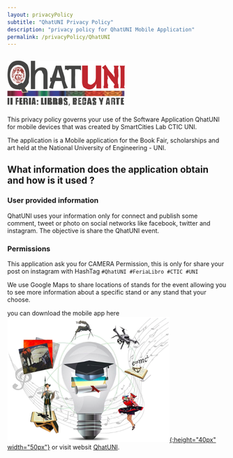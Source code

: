 ```yaml
---
layout: privacyPolicy
subtitle: "QhatUNI Privacy Policy"
description: "privacy policy for QhatUNI Mobile Application"
permalink: /privacyPolicy/QhatUNI
---
```

## ![qhatuniSlogan](/assets/privacyPolicy/QhatUNI/logo_qhatuni_20172.png)

This privacy policy governs your use of the Software Application QhatUNI for mobile devices that was created by SmartCities Lab CTIC UNI.

The application is a Mobile application for the Book Fair, scholarships and art held at the National University of Engineering - UNI.  

## What information does the application obtain and how is it used ?

### User provided information

QhatUNI uses your information only for connect and publish some comment, tweet or photo on social networks like facebook, twitter and instagram. The objective is share the QhatUNI event.

### Permissions

This application ask you for CAMERA Permission, this is only for share your post on instagram with HashTag `#QhatUNI #FeriaLibro #CTIC #UNI`

We use Google Maps to share locations of stands for the event allowing you to see more information about a specific stand or any stand that your choose.

you can download the mobile app here [![qhatuniLogo](/assets/privacyPolicy/QhatUNI/logo_qhatuni_2.png){:height="40px" width="50px"}](https://play.google.com/store/apps/details?id=com.smartcity.qhatunii) or visit websit [QhatUNI](http://www.uni.edu.pe/qhatuni/).

